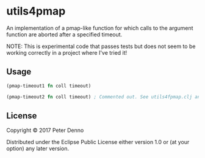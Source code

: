 # utils4pmap

An implementation of a pmap-like function for which calls to the argument function
are aborted after a specified timeout.

NOTE: This is experimental code that passes tests but does not seem to be working correctly in
a project where I've tried it!

## Usage

````clojure
(pmap-timeout1 fn coll timeout)
````


````clojure
(pmap-timeout2 fn coll timeout) ; Commented out. See utils4fpmap.clj and utils4pmap_test.clj
````

## License

Copyright © 2017 Peter Denno

Distributed under the Eclipse Public License either version 1.0 or (at
your option) any later version.
